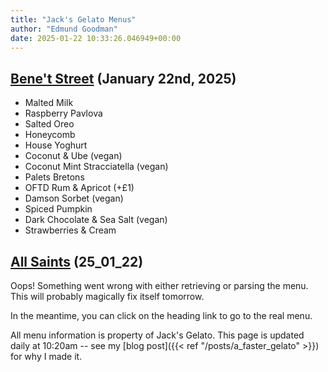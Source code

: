 ```yaml
---
title: "Jack's Gelato Menus"
author: "Edmund Goodman"
date: 2025-01-22 10:33:26.046949+00:00
---
```


## [Bene't Street](https://www.jacksgelato.com/bene-t-street-menu) (January 22nd, 2025)

- Malted Milk
- Raspberry Pavlova
- Salted Oreo
- Honeycomb
- House Yoghurt
- Coconut & Ube (vegan)
- Coconut Mint Stracciatella (vegan)
- Palets Bretons
- OFTD Rum & Apricot (+£1)
- Damson Sorbet (vegan)
- Spiced Pumpkin
- Dark Chocolate & Sea Salt (vegan)
- Strawberries & Cream


## [All Saints](https://www.jacksgelato.com/all-saints-menu) (25_01_22)

Oops! Something went wrong with either retrieving or parsing the menu. This will probably magically fix itself tomorrow.

In the meantime, you can click on the heading link to go to the real menu.

All menu information is property of Jack's Gelato. This page is
updated daily at 10:20am -- see my
[blog post]({{< ref "/posts/a_faster_gelato" >}}) for why I made it.
